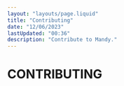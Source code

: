 ```yaml
---
layout: "layouts/page.liquid"
title: "Contributing"
date: "12/06/2023"
lastUpdated: "00:36"
description: "Contribute to Mandy."
---
```


# CONTRIBUTING